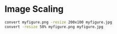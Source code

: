 # Image Scaling



```sh
convert myfigure.png -resize 200x100 myfigure.jpg
convert -resize 50% myfigure.png myfigure.jpg
```
